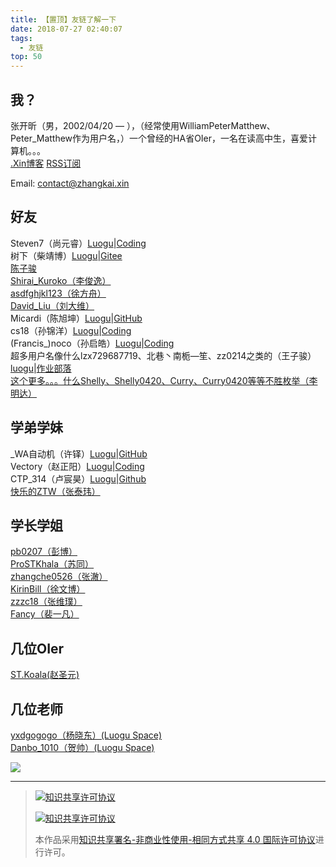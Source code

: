 ```yaml
---
title: 【置顶】友链了解一下
date: 2018-07-27 02:40:07
tags: 
  - 友链
top: 50
---
```

## 我？

张开昕（男，2002/04/20 — ），（经常使用WilliamPeterMatthew、Peter_Matthew作为用户名，）一个曾经的HA省OIer，一名在读高中生，喜爱计算机。。。  
[.Xin博客](https://www.zhangkai.xin/) [RSS订阅](https://www.zhangkai.xin/atom.xml)  

<script> 
	var online= new Array(); 
</script> 
<script src="http://webpresence.qq.com/getonline?Type=1&1145232806:"></script> 
<script> 
	if(online[0]==0) 
		document.write("<a target='_blank' href='http://sighttp.qq.com/authd?IDKEY=950ae6bebc382b5f992bb615a23334fb90cbfae4201b1473'><img border='0'  src='https://res.zhangkai.xin/pic/offline_qq_1' alt='发送QQ离线留言' title='发送QQ离线留言'/></a>"); 
	else 
		document.write("<a target='_blank' href='http://sighttp.qq.com/authd?IDKEY=950ae6bebc382b5f992bb615a23334fb90cbfae4201b1473'><img border='0'  src='https://res.zhangkai.xin/pic/qq_1.png' alt='与我进行QQ交谈' title='与我进行QQ交谈'/></a>"); 
</script>

Email: contact@zhangkai.xin


## 好友

Steven7（尚元睿）[Luogu](https://www.luogu.org/blog/steven7/)|[Coding](https://syr_steven.coding.me/)  
树下（柴靖博）[Luogu](https://www.luogu.org/blog/shuxia/)|[Gitee](https://utjb.gitee.io/)  
[陈子骏](https://www.luogu.org/blog/czj586240000/)  
[Shirai_Kuroko（李俊逸）](https://mywife-kuroko.blog.luogu.org/)  
[asdfghjkl123（徐方舟）](https://www.luogu.org/blog/asdfghjkl123/)  
[David_Liu（刘大维）](https://www.luogu.org/blog/Davids/)  
Micardi（陈旭坤）[Luogu](https://micardi.blog.luogu.org/)|[GitHub](https://micardi.github.io/)  
cs18（孙锦洋）[Luogu](https://www.luogu.org/blog/Alice-world/)|[Coding](https://cs18.coding.me/)  
(Francis_)noco（孙启皓）[Luogu](https://fancis-noco.blog.luogu.org/)|[Coding](https://francis_noco.coding.me/)  
超多用户名像什么lzx729687719、北巷丶南栀—笙、zz0214之类的（王子骏）[luogu](https://www.luogu.org/blog/zz0214/)|[作业部落](https://www.zybuluo.com/Bei-S/note/1381469)  
[这个更多。。。什么Shelly、Shelly0420、Curry、Curry0420等等不胜枚举（李明达）](https://www.luogu.org/blog/speedforce/)  

## 学弟学妹

_WA自动机（许铎）[Luogu](https://www.luogu.org/blog/WA-automaton/)|[GitHub](https://wa-automaton.github.io/)  
Vectory（赵正阳）[Luogu](https://www.luogu.org/blog/user60150/)|[Coding](http://zzy2002.coding.me/)  
CTP_314（卢宸昊）[Luogu](https://www.luogu.org/blog/ctp-314/)|[Github](https://ctp314.github.io/)  
[快乐的ZTW（张泰玮）](https://ztw0609.blog.luogu.org/)  

## 学长学姐

[pb0207（彭博）](https://pb0207.github.io/)  
[ProSTKhala（苏同）](https://prostkhala.github.io/)  
[zhangche0526（张澈）](https://zhangche0526.github.io/)  
[KirinBill（徐文博）](https://www.zybuluo.com/KirinBill/note/878927)  
[zzzc18（张维璞）](https://www.zybuluo.com/zzzc18/note/789450)  
[Fancy（裴一凡）](https://fancypei.github.io/)  

## 几位OIer
[ST.Koala(赵圣元)](http://www.koalast.xyz/)

## 几位老师

[yxdgogogo（杨晓东）(Luogu Space)](https://www.luogu.com.cn/user/12287)  
[Danbo_1010（贺帅）(Luogu Space)](https://www.luogu.com.cn/user/35392)  

![](https://res.zhangkai.xin/pic/0076VEu5ly1g09gtou8spj30u009eacd.jpg)

------------

> [![知识共享许可协议](https://res.zhangkai.xin/pic/license/BY-NC-SA_80x15.png)](https://creativecommons.org/licenses/by-nc-sa/4.0/deed.zh)
> 
> [![知识共享许可协议](https://res.zhangkai.xin/pic/license/BY-NC-SA_88x31.png)](https://creativecommons.org/licenses/by-nc-sa/4.0/deed.zh)
> 
> 本作品采用[知识共享署名-非商业性使用-相同方式共享 4.0 国际许可协议](https://creativecommons.org/licenses/by-nc-sa/4.0/deed.zh)进行许可。
